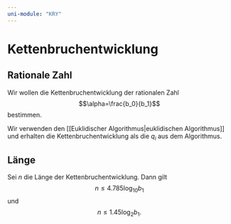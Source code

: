 ```yaml
---
uni-module: "KRY"
---
```


# Kettenbruchentwicklung

## Rationale Zahl

Wir wollen die Kettenbruchentwicklung der rationalen Zahl
$$\alpha=\frac{b_0}{b_1}$$
bestimmen.

Wir verwenden den [[Euklidischer Algorithmus|euklidischen Algorithmus]] und erhalten die Kettenbruchentwicklung als die $q_i$ aus dem Algorithmus.

## Länge

Sei $n$ die Länge der Kettenbruchentwicklung. Dann gilt
$$n\leq 4.785\log_{10}b_1$$
und
$$n\leq1.45\log_2b_1.$$
